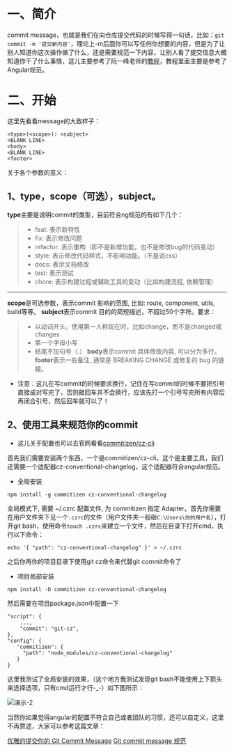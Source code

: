 # 一、简介
commit message，也就是我们在向仓库提交代码的时候写得一句话，比如：`git commit -m '提交新内容'`，理论上-m后面你可以写任何你想要的内容，但是为了让别人知道你这次操作做了什么，还是需要规范一下内容，让别人看了提交信息大概知道你干了什么事情，这儿主要参考了阮一峰老师的[教程](http://www.ruanyifeng.com/blog/2016/01/commit_message_change_log.html)，教程里面主要是参考了Angular规范。
# 二、开始
这里先看看message的大致样子：
```
<type>(<scope>): <subject>
<BLANK LINE>
<body>
<BLANK LINE>
<footer>
```
关于各个参数的意义：
## 1、type，scope（可选），subject。
**type**主要是说明commit的类型，目前符合ng规范的有如下几个：
> - feat: 表示新特性
> - fix: 表示修改问题
> - refactor: 表示重构（即不是新增功能，也不是修改bug的代码变动）
> - style: 表示修改代码样式，不影响功能。（不是说css）
> - docs: 表示文档修改
> - test: 表示测试
> - chore: 表示构建过程或辅助工具的变动（比如构建流程, 依赖管理）
---
**scope**是可选参数，表示commit 影响的范围, 比如: route, component, utils, build等等。
**subject**表示commit 目的的简短描述，不超过50个字符。要求：
> - 以动词开头，使用第一人称现在时，比如change，而不是changed或changes
> - 第一个字母小写
> - 结尾不加句号（.）
**body**表示commit 具体修改内容, 可以分为多行。
**footer**表示一些备注, 通常是 BREAKING CHANGE 或修复的 bug 的链接。
- 注意：这儿在写commit的时候要求换行，记住在写commit的时候不要把引号直接成对写完了，否则敲回车并不会换行，应该先打一个引号写完所有内容后再闭合引号，然后回车就可以了！
## 2、使用工具来规范你的commit
- 这儿关于配置也可以去官网看看[commitizen/cz-cli](https://github.com/commitizen/cz-cli#making-your-repo-commitizen-friendly)

首先我们需要安装两个东西，一个是commitizen/cz-cli，这个是主要工具，我们还需要一个适配器cz-conventional-changelog，这个适配器符合angular规范。
- 全局安装
```
npm install -g commitizen cz-conventional-changelog
```
 全局模式下, 需要 ~/.czrc 配置文件, 为 commitizen 指定 Adapter。首先你需要在用户文件夹下见一个`.czrc`的文件（用户文件夹一般砸`C:\Users\你的用户名`），打开git bash，使用命令`touch .czrc`来建立一个文件，然后在目录下打开cmd，执行以下命令：
```
echo '{ "path": "cz-conventional-changelog" }' > ~/.czrc
```
之后你再你的项目目录下使用git cz命令来代替git commit命令了
- 项目局部安装
```
npm install -D commitizen cz-conventional-changelog
```
然后需要在项目package.json中配置一下
```
"script": {
    ...,
    "commit": "git-cz",
},
"config": {
   "commitizen": {
     "path": "node_modules/cz-conventional-changelog"
   }
}
```
这里我测试了全局安装的效果，（这个地方我测试发现git bash不能使用上下箭头来选择选项，只有cmd运行才行-_-）如下图所示：

![演示-2](https://imgkr.cn-bj.ufileos.com/8f10cc17-7b4c-480f-b9f7-808b056f48e2.png)


当然你如果觉得angular的配置不符合自己或者团队的习惯，还可以自定义，这里不再赘述，大家可以参考这篇文章：

[优雅的提交你的 Git Commit Message](https://juejin.im/post/5afc5242f265da0b7f44bee4)
[Git commit message 规范](https://juejin.im/post/5d0b3f8c6fb9a07ec07fc5d0)
